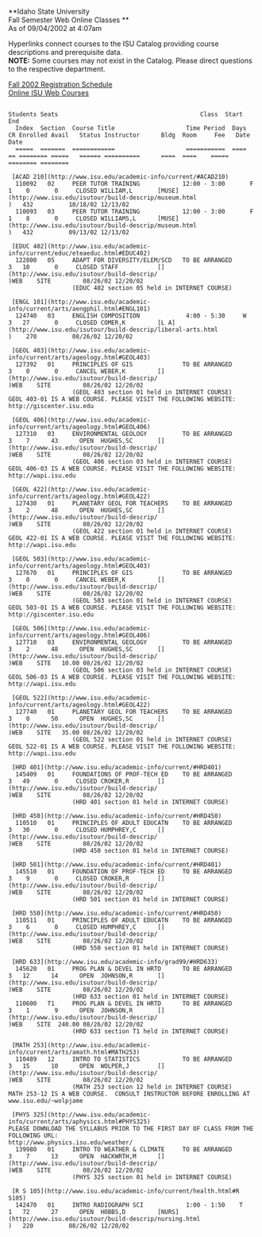 **Idaho State University  
Fall Semester Web Online Classes **  
As of 09/04/2002 at 4:07am

Hyperlinks connect courses to the ISU Catalog providing course descriptions
and prerequisite data.  
**NOTE:** Some courses may not exist in the Catalog. Please direct questions
to the respective department.  
  
[Fall 2002 Registration Schedule](http://www.isu.edu/enroll/regtime.htm)  
[Online ISU Web Courses](http://www.isu.edu/webcourses)  

    
    
                                                                                                                                                                                                                                              
                                                                              Students Seats                                        Class  Start     End                                                                                                           
      Index  Section  Course Title                    Time Period  Days    CR Enrolled Avail   Status Instructor      Bldg  Room     Fee   Date      Date                                                                                                          
      =====  =======  ============                    ===========  ====    == ======== =====   ====== ==========      ====  ====    ===== ======== ========                                                                                                        
                                                                                                                                                                                                                                                                   
     [ACAD 210](http://www.isu.edu/academic-info/current/#ACAD210)                                                                                                                                                                                      
      110092   02     PEER TUTOR TRAINING            12:00 - 3:00       F   1    0       0     CLOSED WILLIAM,L       [MUSE](http://www.isu.edu/isutour/build-descrip/museum.html                   )   432          10/18/02 12/13/02                  
      110093   03     PEER TUTOR TRAINING            12:00 - 3:00       F   1    8       0     CLOSED WILLIAMS,L      [MUSE](http://www.isu.edu/isutour/build-descrip/museum.html                   )   432          09/13/02 12/13/02                  
                                                                                                                                                                                                                                                                   
     [EDUC 402](http://www.isu.edu/academic-info/current/educ/eteaeduc.html#EDUC402)                                                                                                                                                                    
      122800   05     ADAPT FOR DIVERSITY/ELEM/SCD   TO BE ARRANGED         3   10       0     CLOSED STAFF           [](http://www.isu.edu/isutour/build-descrip/                              )WEB    SITE         08/26/02 12/20/02                  
                      (EDUC 402 section 05 held in INTERNET COURSE)                                                                                                                                                                                                
                                                                                                                                                                                                                                                                   
     [ENGL 101](http://www.isu.edu/academic-info/current/arts/aengphil.html#ENGL101)                                                                                                                                                                    
      124740   03     ENGLISH COMPOSITION             4:00 - 5:30     W     3   27       0     CLOSED COMER,K         [L A](http://www.isu.edu/isutour/build-descrip/liberal-arts.html             )    270          08/26/02 12/20/02                  
                                                                                                                                                                                                                                                                   
     [GEOL 403](http://www.isu.edu/academic-info/current/arts/ageology.html#GEOL403)                                                                                                                                                                    
      127392   01     PRINCIPLES OF GIS              TO BE ARRANGED         3    0       0     CANCEL WEBER,K         [](http://www.isu.edu/isutour/build-descrip/                              )WEB    SITE         08/26/02 12/20/02                  
                      (GEOL 403 section 01 held in INTERNET COURSE)                                                                                                                                                                                                
    GEOL 403-01 IS A WEB COURSE. PLEASE VISIT THE FOLLOWING WEBSITE:  http://giscenter.isu.edu                                                                                                                                                                     
                                                                                                                                                                                                                                                                   
     [GEOL 406](http://www.isu.edu/academic-info/current/arts/ageology.html#GEOL406)                                                                                                                                                                    
      127310   03     ENVIRONMENTAL GEOLOGY          TO BE ARRANGED         3    7      43      OPEN  HUGHES,SC       [](http://www.isu.edu/isutour/build-descrip/                              )WEB    SITE         08/26/02 12/20/02                  
                      (GEOL 406 section 03 held in INTERNET COURSE)                                                                                                                                                                                                
    GEOL 406-03 IS A WEB COURSE. PLEASE VISIT THE FOLLOWING WEBSITE: http://wapi.isu.edu                                                                                                                                                                           
                                                                                                                                                                                                                                                                   
     [GEOL 422](http://www.isu.edu/academic-info/current/arts/ageology.html#GEOL422)                                                                                                                                                                    
      127430   01     PLANETARY GEOL FOR TEACHERS    TO BE ARRANGED         3    2      48      OPEN  HUGHES,SC       [](http://www.isu.edu/isutour/build-descrip/                              )WEB    SITE         08/26/02 12/20/02                  
                      (GEOL 422 section 01 held in INTERNET COURSE)                                                                                                                                                                                                
    GEOL 422-01 IS A WEB COURSE. PLEASE VISIT THE FOLLOWING WEBSITE: http://wapi.isu.edu                                                                                                                                                                           
                                                                                                                                                                                                                                                                   
     [GEOL 503](http://www.isu.edu/academic-info/current/arts/ageology.html#GEOL403)                                                                                                                                                                    
      127670   01     PRINCIPLES OF GIS              TO BE ARRANGED         3    0       0     CANCEL WEBER,K         [](http://www.isu.edu/isutour/build-descrip/                              )WEB    SITE         08/26/02 12/20/02                  
                      (GEOL 503 section 01 held in INTERNET COURSE)                                                                                                                                                                                                
    GEOL 503-01 IS A WEB COURSE. PLEASE VISIT THE FOLLOWING WEBSITE: http://giscenter.isu.edu                                                                                                                                                                      
                                                                                                                                                                                                                                                                   
     [GEOL 506](http://www.isu.edu/academic-info/current/arts/ageology.html#GEOL406)                                                                                                                                                                    
      127710   03     ENVIRONMENTAL GEOLOGY          TO BE ARRANGED         3    2      48      OPEN  HUGHES,SC       [](http://www.isu.edu/isutour/build-descrip/                              )WEB    SITE   10.00 08/26/02 12/20/02                  
                      (GEOL 506 section 03 held in INTERNET COURSE)                                                                                                                                                                                                
    GEOL 506-03 IS A WEB COURSE. PLEASE VISIT THE FOLLOWING WEBSITE: http://wapi.isu.edu                                                                                                                                                                           
                                                                                                                                                                                                                                                                   
     [GEOL 522](http://www.isu.edu/academic-info/current/arts/ageology.html#GEOL422)                                                                                                                                                                    
      127740   01     PLANETARY GEOL FOR TEACHERS    TO BE ARRANGED         3    0      50      OPEN  HUGHES,SC       [](http://www.isu.edu/isutour/build-descrip/                              )WEB    SITE   35.00 08/26/02 12/20/02                  
                      (GEOL 522 section 01 held in INTERNET COURSE)                                                                                                                                                                                                
    GEOL 522-01 IS A WEB COURSE. PLEASE VISIT THE FOLLOWING WEBSITE: http://wapi.isu.edu                                                                                                                                                                           
                                                                                                                                                                                                                                                                   
     [HRD 401](http://www.isu.edu/academic-info/current/#HRD401)                                                                                                                                                                                        
      145409   01     FOUNDATIONS OF PROF-TECH ED    TO BE ARRANGED         3   49       0     CLOSED CROKER,R        [](http://www.isu.edu/isutour/build-descrip/                              )WEB    SITE         08/26/02 12/20/02                  
                      (HRD 401 section 01 held in INTERNET COURSE)                                                                                                                                                                                                 
                                                                                                                                                                                                                                                                   
     [HRD 450](http://www.isu.edu/academic-info/current/#HRD450)                                                                                                                                                                                        
      110510   01     PRINCIPLES OF ADULT EDUCATN    TO BE ARRANGED         3   30       0     CLOSED HUMPHREY,C      [](http://www.isu.edu/isutour/build-descrip/                              )WEB    SITE         08/26/02 12/20/02                  
                      (HRD 450 section 01 held in INTERNET COURSE)                                                                                                                                                                                                 
                                                                                                                                                                                                                                                                   
     [HRD 501](http://www.isu.edu/academic-info/current/#HRD401)                                                                                                                                                                                        
      145510   01     FOUNDATION OF PROF-TECH ED     TO BE ARRANGED         3    9       0     CLOSED CROKER,R        [](http://www.isu.edu/isutour/build-descrip/                              )WEB    SITE         08/26/02 12/20/02                  
                      (HRD 501 section 01 held in INTERNET COURSE)                                                                                                                                                                                                 
                                                                                                                                                                                                                                                                   
     [HRD 550](http://www.isu.edu/academic-info/current/#HRD450)                                                                                                                                                                                        
      110511   01     PRINCIPLES OF ADULT EDUCATN    TO BE ARRANGED         3    6       0     CLOSED HUMPHREY,C      [](http://www.isu.edu/isutour/build-descrip/                              )WEB    SITE         08/26/02 12/20/02                  
                      (HRD 550 section 01 held in INTERNET COURSE)                                                                                                                                                                                                 
                                                                                                                                                                                                                                                                   
     [HRD 633](http://www.isu.edu/academic-info/grad99/#HRD633)                                                                                                                                                                                         
      145620   01     PROG PLAN & DEVEL IN HRTD      TO BE ARRANGED         3   12      14      OPEN  JOHNSON,R       [](http://www.isu.edu/isutour/build-descrip/                              )WEB    SITE         08/26/02 12/20/02                  
                      (HRD 633 section 01 held in INTERNET COURSE)                                                                                                                                                                                                 
      110600   T1     PROG PLAN & DEVEL IN HRTD      TO BE ARRANGED         3    1       9      OPEN  JOHNSON,R       [](http://www.isu.edu/isutour/build-descrip/                              )WEB    SITE  240.00 08/26/02 12/20/02                  
                      (HRD 633 section T1 held in INTERNET COURSE)                                                                                                                                                                                                 
                                                                                                                                                                                                                                                                   
     [MATH 253](http://www.isu.edu/academic-info/current/arts/amath.html#MATH253)                                                                                                                                                                       
      110489   12     INTRO TO STATISTICS            TO BE ARRANGED         3   15      10      OPEN  WOLPER,J        [](http://www.isu.edu/isutour/build-descrip/                              )WEB    SITE         08/26/02 12/20/02                  
                      (MATH 253 section 12 held in INTERNET COURSE)                                                                                                                                                                                                
    MATH 253-12 IS A WEB COURSE.  CONSULT INSTRUCTOR BEFORE ENROLLING AT www.isu.edu/~wolpjame                                                                                                                                                                     
                                                                                                                                                                                                                                                                   
     [PHYS 325](http://www.isu.edu/academic-info/current/arts/aphysics.html#PHYS325)                                                                                                                                                                    
    PLEASE DOWNLOAD THE SYLLABUS PRIOR TO THE FIRST DAY OF CLASS FROM THE FOLLOWING URL:                                                                                                                                                                           
    http://www.physics.isu.edu/weather/                                                                                                                                                                                                                            
      139980   01     INTRO TO WEATHER & CLIMATE     TO BE ARRANGED         3    7      13      OPEN  HACKWRTH,M      [](http://www.isu.edu/isutour/build-descrip/                              )WEB    SITE         08/26/02 12/20/02                  
                      (PHYS 325 section 01 held in INTERNET COURSE)                                                                                                                                                                                                
                                                                                                                                                                                                                                                                   
     [R S 105](http://www.isu.edu/academic-info/current/health.html#R S105)                                                                                                                                                                             
      142470   01     INTRO RADIOGRAPH SCI            1:00 - 1:50    T      1   72      27      OPEN  HOBBS,D         [NURS](http://www.isu.edu/isutour/build-descrip/nursing.html                  )   220          08/26/02 12/20/02                  
    

